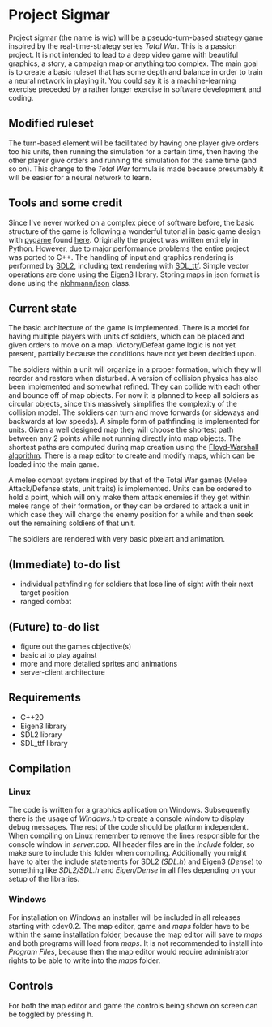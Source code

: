 # Project Sigmar
Project sigmar (the name is wip) will be a pseudo-turn-based strategy game inspired by the real-time-strategy series *Total War*.
This is a passion project. It is not intended to lead to a deep video game with beautiful graphics, a story, a campaign map or anything too complex.
The main goal is to create a basic ruleset that has some depth and balance in order to train a neural network in playing it.
You could say it is a machine-learning exercise preceded by a rather longer exercise in software development and coding.
## Modified ruleset
The turn-based element will be facilitated by having one player give orders too his units, then running the simulation for a certain time, then having the other player give orders and running the simulation for the same time (and so on).
This change to the *Total War* formula is made because presumably it will be easier for a neural network to learn.
## Tools and some credit
Since I've never worked on a complex piece of software before, the basic structure of the game is following a wonderful tutorial in basic game design with [pygame](https://www.pygame.org) found [here](http://ezide.com/games/writing-games.html).
Originally the project was written entirely in Python. However, due to major performance problems the entire project was ported to C++. The handling of input and graphics rendering is performed by [SDL2](https://www.libsdl.org/), including text rendering with [SDL_ttf](https://github.com/libsdl-org/SDL_ttf/releases).
Simple vector operations are done using the [Eigen3](https://eigen.tuxfamily.org/index.php?title=Main_Page) library.
Storing maps in json format is done using the [nlohmann/json](https://github.com/nlohmann/json) class.
## Current state
The basic architecture of the game is implemented. There is a model for having multiple players with units of soldiers, which can be placed and given orders to move on a map.
Victory/Defeat game logic is not yet present, partially because the conditions have not yet been decided upon.

The soldiers within a unit will organize in a proper formation, which they will reorder and restore when disturbed.
A version of collision physics has also been implemented and somewhat refined. They can collide with each other and bounce off of map objects.
For now it is planned to keep all soldiers as circular objects, since this massively simplifies the complexity of the collision model.
The soldiers can turn and move forwards (or sideways and backwards at low speeds).
A simple form of pathfinding is implemented for units. Given a well designed map they will choose the shortest path between any 2 points while not running directly into map objects.
The shortest paths are computed during map creation using the [Floyd-Warshall algorithm](https://en.wikipedia.org/wiki/Floyd%E2%80%93Warshall_algorithm).
There is a map editor to create and modify maps, which can be loaded into the main game.

A melee combat system inspired by that of the Total War games (Melee Attack/Defense stats, unit traits) is implemented. Units can be ordered to hold a point, which will only make them attack enemies if they get within melee range of their formation, or they can be ordered to attack a unit in which case they will charge the enemy position for a while and then seek out the remaining soldiers of that unit.

The soldiers are rendered with very basic pixelart and animation.

## (Immediate) to-do list
* individual pathfinding for soldiers that lose line of sight with their next target position
* ranged combat

## (Future) to-do list
* figure out the games objective(s)
* basic ai to play against
* more and more detailed sprites and animations
* server-client architecture

## Requirements
* C++20
* Eigen3 library
* SDL2 library
* SDL_ttf library
## Compilation
### Linux
The code is written for a graphics apllication on Windows. Subsequently there is the usage of *Windows.h* to create a console window to display debug messages.
The rest of the code should be platform independent. When compiling on Linux remember to remove the lines responsible for the console window in *server.cpp*.
All header files are in the *include* folder, so make sure to include this folder when compiling.
Additionally you might have to alter the include statements for SDL2 (*SDL.h*) and Eigen3 (*Dense*) to something like *SDL2/SDL.h* and *Eigen/Dense* in all files depending on your setup of the libraries.
### Windows
For installation on Windows an installer will be included in all releases starting with cdev0.2. The map editor, game and *maps* folder have to be within the same installation folder, because the map editor will save to *maps* and both programs will load from *maps*. It is not recommended to install into *Program Files*, because then the map editor would require administrator rights to be able to write into the *maps* folder.
## Controls
For both the map editor and game the controls being shown on screen can be toggled by pressing h.
